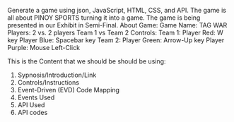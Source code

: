 Generate a game using json, JavaScript, HTML, CSS, and API. The game is all about PINOY SPORTS turning it into a game. The game is being presented in our Exhibit in Semi-Final. 
About Game:
Game Name: TAG WAR
Players: 2 vs. 2 players Team 1 vs Team 2
Controls:
Team 1:
Player Red: W key
Player Blue: Spacebar key
Team 2:
Player Green: Arrow-Up key
Player Purple: Mouse Left-Click

This is the Content that we should be should be using:
1. Sypnosis/Introduction/Link
2. Controls/Instructions
3. Event-Driven (EVD) Code Mapping
4. Events Used
5. API Used
6. API codes

